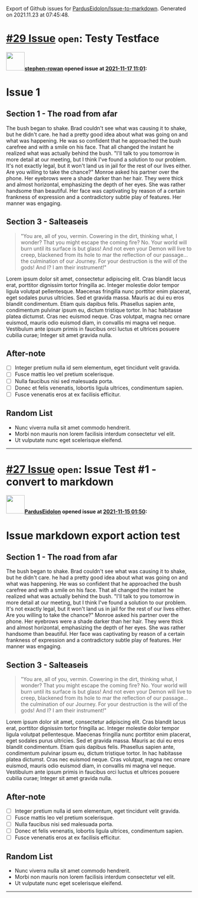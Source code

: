 Export of Github issues for [PardusEidolon/Issue-to-markdown](https://github.com/PardusEidolon/Issue-to-markdown). Generated on 2021.11.23 at 07:45:48.

# [\#29 Issue](https://github.com/PardusEidolon/Issue-to-markdown/issues/29) `open`: Testy Testface

#### <img src="https://avatars.githubusercontent.com/u/25156451?u=10388c4f816f0def5cc20d03fca298258782ef7e&v=4" width="50">[stephen-rowan](https://github.com/stephen-rowan) opened issue at [2021-11-17 11:01](https://github.com/PardusEidolon/Issue-to-markdown/issues/29):

# Issue 1

## Section 1 - The road from afar

The bush began to shake. Brad couldn't see what was causing it to shake, but he didn't care. he had a pretty good idea about what was going on and what was happening. He was so confident that he approached the bush carefree and with a smile on his face. That all changed the instant he realized what was actually behind the bush.
"I'll talk to you tomorrow in more detail at our meeting, but I think I've found a solution to our problem. It's not exactly legal, but it won't land us in jail for the rest of our lives either. Are you willing to take the chance?" Monroe asked his partner over the phone. Her eyebrows were a shade darker than her hair. They were thick and almost horizontal, emphasizing the depth of her eyes. She was rather handsome than beautiful. Her face was captivating by reason of a certain frankness of expression and a contradictory subtle play of features. Her manner was engaging.

## Section 3 - Salteaseis

> "You are, all of you, vermin. Cowering in the dirt, thinking what, I wonder? That you might escape the coming fire? No. Your world will burn until its surface is but glass! And not even your Demon will live to creep, blackened from its hole to mar the reflection of our passage... the culmination of our Journey. For your destruction is the will of the gods! And I? I am their instrument!"

Lorem ipsum dolor sit amet, consectetur adipiscing elit. Cras blandit lacus erat, porttitor dignissim tortor fringilla ac. Integer molestie dolor tempor ligula volutpat pellentesque. Maecenas fringilla nunc porttitor enim placerat, eget sodales purus ultricies. Sed et gravida massa. Mauris ac dui eu eros blandit condimentum. Etiam quis dapibus felis. Phasellus sapien ante, condimentum pulvinar ipsum eu, dictum tristique tortor. In hac habitasse platea dictumst. Cras nec euismod neque. Cras volutpat, magna nec ornare euismod, mauris odio euismod diam, in convallis mi magna vel neque. Vestibulum ante ipsum primis in faucibus orci luctus et ultrices posuere cubilia curae; Integer sit amet gravida nulla.

## After-note
- [ ] Integer pretium nulla id sem elementum, eget tincidunt velit gravida.
- [ ] Fusce mattis leo vel pretium scelerisque.
- [ ] Nulla faucibus nisi sed malesuada porta.
- [ ] Donec et felis venenatis, lobortis ligula ultrices, condimentum sapien.
- [ ] Fusce venenatis eros at ex facilisis efficitur.
## Random List
- Nunc viverra nulla sit amet commodo hendrerit.
- Morbi non mauris non lorem facilisis interdum consectetur vel elit.
- Ut vulputate nunc eget scelerisque eleifend.





-------------------------------------------------------------------------------

# [\#27 Issue](https://github.com/PardusEidolon/Issue-to-markdown/issues/27) `open`: Issue Test #1 - convert to markdown

#### <img src="https://avatars.githubusercontent.com/u/38515818?u=24fc8082b5e12ec9c68228d2c492bdf3bc0d5ff4&v=4" width="50">[PardusEidolon](https://github.com/PardusEidolon) opened issue at [2021-11-15 01:50](https://github.com/PardusEidolon/Issue-to-markdown/issues/27):

# Issue markdown export action test

## Section 1 - The road from afar

The bush began to shake. Brad couldn't see what was causing it to shake, but he didn't care. he had a pretty good idea about what was going on and what was happening. He was so confident that he approached the bush carefree and with a smile on his face. That all changed the instant he realized what was actually behind the bush.
"I'll talk to you tomorrow in more detail at our meeting, but I think I've found a solution to our problem. It's not exactly legal, but it won't land us in jail for the rest of our lives either. Are you willing to take the chance?" Monroe asked his partner over the phone. Her eyebrows were a shade darker than her hair. They were thick and almost horizontal, emphasizing the depth of her eyes. She was rather handsome than beautiful. Her face was captivating by reason of a certain frankness of expression and a contradictory subtle play of features. Her manner was engaging.

## Section 3 - Salteaseis

> "You are, all of you, vermin. Cowering in the dirt, thinking what, I wonder? That you might escape the coming fire? No. Your world will burn until its surface is but glass! And not even your Demon will live to creep, blackened from its hole to mar the reflection of our passage... the culmination of our Journey. For your destruction is the will of the gods! And I? I am their instrument!"

Lorem ipsum dolor sit amet, consectetur adipiscing elit. Cras blandit lacus erat, porttitor dignissim tortor fringilla ac. Integer molestie dolor tempor ligula volutpat pellentesque. Maecenas fringilla nunc porttitor enim placerat, eget sodales purus ultricies. Sed et gravida massa. Mauris ac dui eu eros blandit condimentum. Etiam quis dapibus felis. Phasellus sapien ante, condimentum pulvinar ipsum eu, dictum tristique tortor. In hac habitasse platea dictumst. Cras nec euismod neque. Cras volutpat, magna nec ornare euismod, mauris odio euismod diam, in convallis mi magna vel neque. Vestibulum ante ipsum primis in faucibus orci luctus et ultrices posuere cubilia curae; Integer sit amet gravida nulla.

## After-note
- [ ] Integer pretium nulla id sem elementum, eget tincidunt velit gravida.
- [ ] Fusce mattis leo vel pretium scelerisque.
- [ ] Nulla faucibus nisi sed malesuada porta.
- [ ] Donec et felis venenatis, lobortis ligula ultrices, condimentum sapien.
- [ ] Fusce venenatis eros at ex facilisis efficitur.
## Random List
- Nunc viverra nulla sit amet commodo hendrerit.
- Morbi non mauris non lorem facilisis interdum consectetur vel elit.
- Ut vulputate nunc eget scelerisque eleifend.





-------------------------------------------------------------------------------

